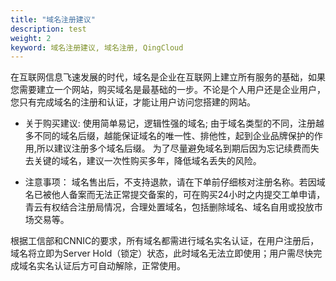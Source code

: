 ```yaml
---
title: "域名注册建议"
description: test
weight: 2
keyword: 域名注册建议, 域名注册, QingCloud
---
```




在互联网信息飞速发展的时代，域名是企业在互联网上建立所有服务的基础，如果您需要建立一个网站，购买域名是最基础的一步。不论是个人用户还是企业用户，您只有完成域名的注册和认证，才能让用户访问您搭建的网站。

* 关于购买建议:
  使用简单易记，逻辑性强的域名; 由于域名类型的不同，注册越多不同的域名后缀，越能保证域名的唯一性、排他性，起到企业品牌保护的作用,所以建议注册多个域名后缀。
  为了尽量避免域名到期后因为忘记续费而失去关键的域名，建议一次性购买多年，降低域名丢失的风险。

* 注意事项：
  域名售出后，不支持退款，请在下单前仔细核对注册名称。若因域名已被他人备案而无法正常提交备案的，可在购买24小时之内提交工单申请，青云有权结合注册局情况，合理处置域名，包括删除域名、域名自用或投放市场交易等。

根据工信部和CNNIC的要求，所有域名都需进行域名实名认证，在用户注册后，域名将立即为Server Hold（锁定）状态，此时域名无法立即使用；用户需尽快完成域名实名认证后方可自动解除，正常使用。